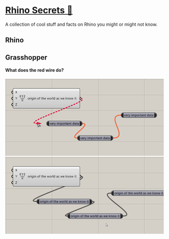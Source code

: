 # [Rhino Secrets 🦏](https://runxel.github.io/rhino-secrets/)
A collection of cool stuff and facts on Rhino you might or might not know.

## Rhino

## Grasshopper
#### What does the red wire do?
![red wiring](/img/red-wiring_1.png)
![red wiring](/img/red-wiring_2.png)
